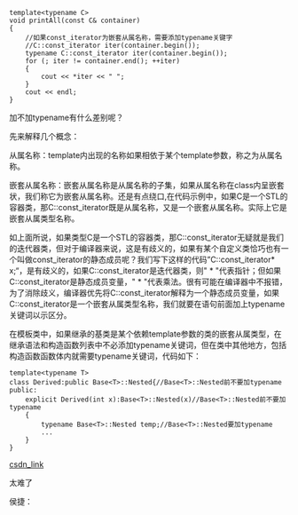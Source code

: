 ```
template<typename C>
void printAll(const C& container)
{
	//如果const_iterator为嵌套从属名称，需要添加typename关键字
	//C::const_iterator iter(container.begin());
	typename C::const_iterator iter(container.begin());
	for (; iter != container.end(); ++iter)
	{
		cout << *iter << " ";
	}
	cout << endl;
}
```

加不加typename有什么差别呢？

先来解释几个概念：

从属名称：template内出现的名称如果相依于某个template参数，称之为从属名称。

嵌套从属名称：嵌套从属名称是从属名称的子集，如果从属名称在class内呈嵌套状，我们称它为嵌套从属名称。还是有点绕口,在代码示例中，如果C是一个STL的容器类，那C::const_iterator既是从属名称，又是一个嵌套从属名称。实际上它是嵌套从属类型名称。

如上面所说，如果类型C是一个STL的容器类，那C::const_iterator无疑就是我们的迭代器类，但对于编译器来说，这是有歧义的，如果有某个自定义类恰巧也有一个叫做const_iterator的静态成员呢？我们写下这样的代码”C::const_iterator* x;“，是有歧义的，如果C::const_iterator是迭代器类，则" * "代表指针；但如果C::const_iterator是静态成员变量，" * "代表乘法。很有可能在编译器中不报错，为了消除歧义，编译器优先将C::const_iterator解释为一个静态成员变量，如果C::const_iterator是一个嵌套从属类型名称，我们就要在语句前面加上typename关键词以示区分。

在模板类中，如果继承的基类是某个依赖template参数的类的嵌套从属类型，在继承语法和构造函数列表中不必添加typename关键词，但在类中其他地方，包括构造函数函数体内就需要typename关键词，代码如下：

```
template<typename T>
class Derived:public Base<T>::Nested{//Base<T>::Nested前不要加typename
public:
    explicit Derived(int x):Base<T>::Nested(x)//Base<T>::Nested前不要加typename
    {
        typename Base<T>::Nested temp;//Base<T>::Nested要加typename
        ...
    }
}
```

[csdn_link](https://blog.csdn.net/qq_38755753/article/details/103284546?ops_request_misc=&request_id=&biz_id=102&utm_term=c++%E6%A8%A1%E6%9D%BF%E7%BB%A7%E6%89%BF%20typename&utm_medium=distribute.pc_search_result.none-task-blog-2~all~sobaiduweb~default-0-103284546.142^v20^rank_v33,157^v15^new_3&spm=1018.2226.3001.4187)

太难了





侯捷：

 